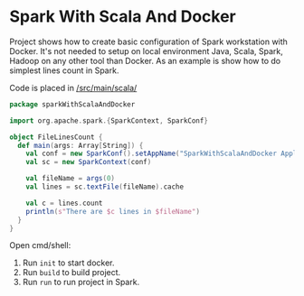 # Spark With Scala And Docker

Project shows how to create basic configuration of Spark workstation with Docker. It's not needed to setup on local environment Java, Scala, Spark, Hadoop on any other tool than Docker. As an example is show how to do simplest lines count in Spark.

Code is placed in [/src/main/scala/](https://github.com/oskardudycz/SparkWithScalaAndDocker/blob/master/src/src/main/scala/FileLinesCount.scala)

```scala
package sparkWithScalaAndDocker

import org.apache.spark.{SparkContext, SparkConf}

object FileLinesCount {
  def main(args: Array[String]) {
    val conf = new SparkConf().setAppName("SparkWithScalaAndDocker Application")
    val sc = new SparkContext(conf)

    val fileName = args(0)
    val lines = sc.textFile(fileName).cache

    val c = lines.count
    println(s"There are $c lines in $fileName")
  }
}
```

Open cmd/shell:
1. Run `init` to start docker.
2. Run `build` to build project.
3. Run `run` to run project in Spark.